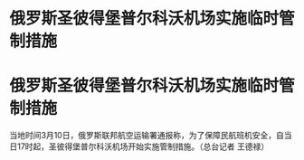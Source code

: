 # 俄罗斯圣彼得堡普尔科沃机场实施临时管制措施

# 俄罗斯圣彼得堡普尔科沃机场实施临时管制措施

当地时间3月10日，俄罗斯联邦航空运输署通报称，为了保障民航班机安全，自当日17时起，圣彼得堡普尔科沃机场开始实施管制措施。（总台记者 王德禄）

